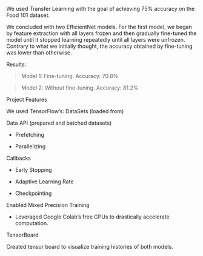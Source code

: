 We used Transfer Learning with the goal of achieving 75% accuracy on the Food 101 dataset.

We concluded with two EfficientNet models. For the first model, we began by feature extraction with all layers frozen and then gradually fine-tuned the model until it stopped learning repeatedly until all layers were unfrozen.
Contrary to what we initially thought, the accuracy obtained by fine-tuning was lower than otherwise.

Results:

>Model 1: Fine-tuning. Accuracy: 70.8%

>Model 2: Without fine-tuning. Accuracy: 81.2%

Project Features

We used TensorFlow’s:
DataSets (loaded from)

Data API (prepared and batched datasets)

* Prefetching
   
* Parallelizing
   
Callbacks

* Early Stopping
   
* Adaptive Learning Rate
   
* Checkpointing
   
Enabled Mixed Precision Training

* Leveraged Google Colab’s  free GPUs to drastically accelerate computation.
   
TensorBoard

   Created tensor board to visualize training histories of both models.
